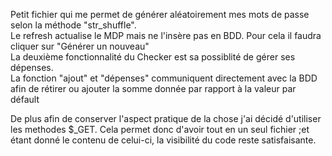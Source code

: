 Petit fichier qui me permet de générer aléatoirement mes mots de passe selon la méthode "str_shuffle".<br>
Le refresh actualise le MDP mais ne l'insère pas en BDD. Pour cela il faudra cliquer sur "Générer un nouveau"<br>
La deuxième fonctionnalité du Checker est sa possiblité de gérer ses dépenses.<br>
La fonction "ajout" et "dépenses" communiquent directement avec la BDD afin de rétirer ou ajouter la somme donnée par rapport à la valeur par défault<br>

De plus afin de conserver l'aspect pratique de la chose j'ai décidé d'utiliser les methodes $_GET. Cela permet donc d'avoir tout en un seul fichier ;et étant donné le contenu de celui-ci, la visibilité du code reste satisfaisante.
